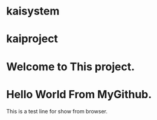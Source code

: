 # kaisystem
# kaiproject
# Welcome to This project.
# Hello World From MyGithub.
This is a test line for show from browser.
